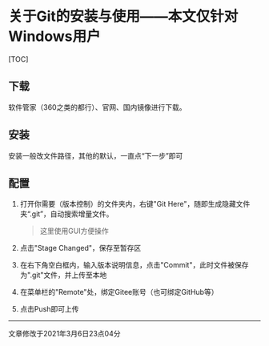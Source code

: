# 关于Git的安装与使用——本文仅针对Windows用户

[TOC]

## 下载

软件管家（360之类的都行）、官网、国内镜像进行下载。

## 安装

安装一般改文件路径，其他的默认，一直点“下一步”即可

## 配置

1. 打开你需要（版本控制）的文件夹内，右键"Git Here"，随即生成隐藏文件夹“.git”，自动搜索增量文件。

   > 这里使用GUI方便操作

2. 点击"Stage Changed"，保存至暂存区

3. 在右下角空白框内，输入版本说明信息，点击"Commit"，此时文件被保存为".git"文件，并上传至本地

4. 在菜单栏的"Remote"处，绑定Gitee账号（也可绑定GitHub等）

5. 点击Push即可上传

------

文章修改于2021年3月6日23点04分



